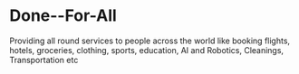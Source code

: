 # Done--For-All
Providing all round services to people across the world like booking flights, hotels, groceries, clothing, sports, education, AI and Robotics, Cleanings, Transportation etc
